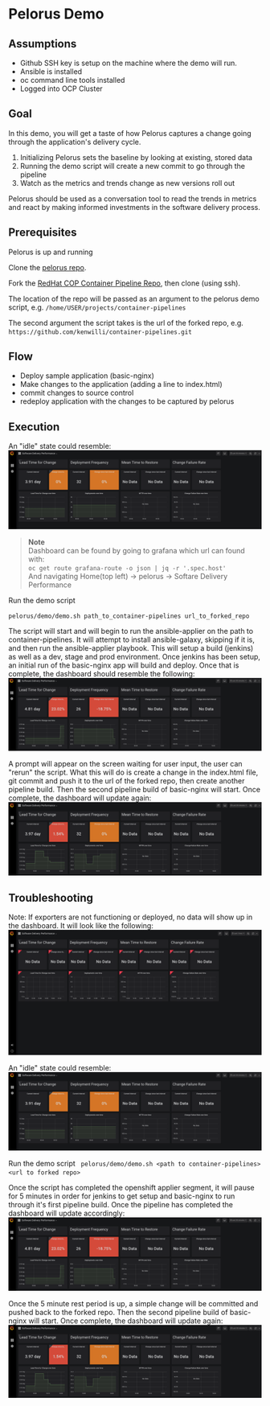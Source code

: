 # Pelorus Demo

## Assumptions
- Github SSH key is setup on the machine where the demo will run.
- Ansible is installed
- oc command line tools installed
- Logged into OCP Cluster

## Goal

In this demo, you will get a taste of how Pelorus captures a change going through the application's delivery cycle.

1. Initializing Pelorus sets the baseline by looking at existing, stored data
2. Running the demo script will create a new commit to go through the pipeline
3. Watch as the metrics and trends change as new versions roll out

Pelorus should be used as a conversation tool to read the trends in metrics and react by making informed investments in the software delivery process.

## Prerequisites

Pelorus is up and running

Clone the [pelorus repo](https://github.com/redhat-cop/pelorus).

Fork the [RedHat COP Container Pipeline Repo](https://github.com/redhat-cop/container-pipelines), then clone (using ssh).

The location of the repo will be passed as an argument to the pelorus demo script, e.g. `/home/USER/projects/container-pipelines`

The second argument the script takes is the url of the forked repo, e.g. `https://github.com/kenwilli/container-pipelines.git`

## Flow
- Deploy sample application (basic-nginx)
- Make changes to the application (adding a line to index.html)
- commit changes to source control
- redeploy application with the changes to be captured by pelorus

## Execution

An "idle" state could resemble:
![Idle-Data](img/pelorus-dashboard-idle-data.png)

> **Note**  
> Dashboard can be found by going to grafana which url can found with:  
> `oc get route grafana-route -o json | jq -r '.spec.host'`  
> And navigating Home(top left) -> pelorus -> Softare Delivery Performance

Run the demo script
```shell
pelorus/demo/demo.sh path_to_container-pipelines url_to_forked_repo
```

The script will start and will begin to run the ansible-applier on the path to container-pipelines. It will attempt to install ansible-galaxy, skipping if it is, and then run the ansible-applier playbook. This will setup a build (jenkins) as well as a dev, stage and prod environment. Once jenkins has been setup, an initial run of the basic-nginx app will build and deploy. Once that is complete, the dashboard should resemble the following:
![First-Deploy-Data](img/pelorus-dashboard-first-deploy.png)

A prompt will appear on the screen waiting for user input, the user can "rerun" the script. What this will do is create a change in the index.html file, git commit and push it to the url of the forked repo, then create another pipeline build. Then the second pipeline build of basic-nginx will start. Once complete, the dashboard will update again:
![Second-Deploy-Data](img/pelorus-dashboard-second-deploy.png)

## Troubleshooting

Note: If exporters are not functioning or deployed, no data will show up in the dashboard. It will look like the following:
![No-Data](img/pelorus-dashboard-no-data.png)

An "idle" state could resemble:
![Idle-Data](img/pelorus-dashboard-idle-data.png)

Run the demo script
``` pelorus/demo/demo.sh <path to container-pipelines> <url to forked repo>```

Once the script has completed the openshift applier segment, it will pause for 5 minutes in order for jenkins to get setup and basic-nginx to run through it's first pipeline build. Once the pipeline has completed the dashboard will update accordingly:
![First-Deploy-Data](img/pelorus-dashboard-first-deploy.png)

Once the 5 minute rest period is up, a simple change will be committed and pushed back to the forked repo. Then the second pipeline build of basic-nginx will start. Once complete, the dashboard will update again:
![Second-Deploy-Data](img/pelorus-dashboard-second-deploy.png)
